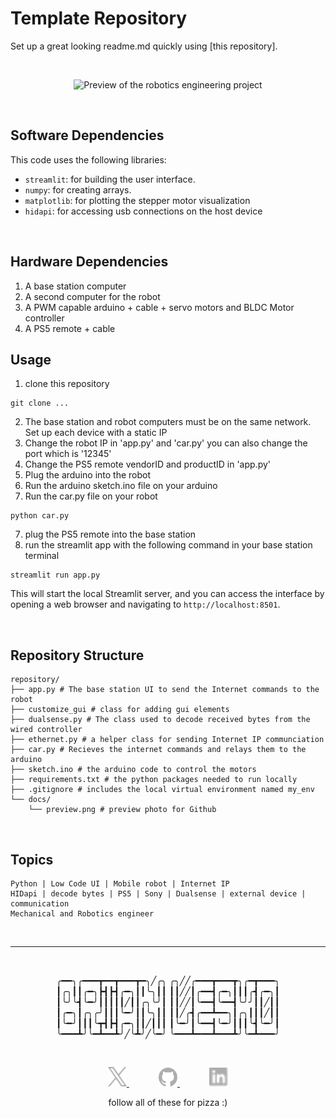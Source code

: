 
# Template Repository
Set up a great looking readme.md quickly using [this repository].

&nbsp;

<div align="center"><img src="docs/preview.gif" width="800" alt="Preview of the robotics engineering project"></div>

&nbsp;

## Software Dependencies

This code uses the following libraries:
- `streamlit`: for building the user interface.
- `numpy`: for creating arrays.
- `matplotlib`: for plotting the stepper motor visualization
- `hidapi`: for accessing usb connections on the host device

&nbsp;

## Hardware Dependencies
1. A base station computer
2. A second computer for the robot
3. A PWM capable arduino + cable + servo motors and BLDC Motor controller
4. A PS5 remote + cable

## Usage
1. clone this repository
```
git clone ...
```
2. The base station and robot computers must be on the same network. Set up each device with a static IP
2. Change the robot IP in 'app.py' and 'car.py' you can also change the port which is '12345'
3. Change the PS5 remote vendorID and productID in 'app.py'
4. Plug the arduino into the robot
5. Run the arduino sketch.ino file on your arduino
6. Run the car.py file on your robot 
```
python car.py
```
7. plug the PS5 remote into the base station
8. run the streamlit app with the following command in your base station terminal
```
streamlit run app.py
```

This will start the local Streamlit server, and you can access the interface by opening a web browser and navigating to `http://localhost:8501`.

&nbsp;

## Repository Structure
```
repository/
├── app.py # The base station UI to send the Internet commands to the robot
├── customize_gui # class for adding gui elements
├── dualsense.py # The class used to decode received bytes from the wired controller
├── ethernet.py # a helper class for sending Internet IP communciation
├── car.py # Recieves the internet commands and relays them to the arduino
├── sketch.ino # the arduino code to control the motors
├── requirements.txt # the python packages needed to run locally
├── .gitignore # includes the local virtual environment named my_env
└── docs/
    └── preview.png # preview photo for Github
```

&nbsp;

## Topics 
```
Python | Low Code UI | Mobile robot | Internet IP 
HIDapi | decode bytes | PS5 | Sony | Dualsense | external device | communication 
Mechanical and Robotics engineer
```
&nbsp;

<hr>

&nbsp;

<div align="center">



╭━━╮╭━━━┳━━┳━━━┳━╮╱╭╮        ╭╮╱╱╭━━━┳━━━┳╮╭━┳━━━╮
┃╭╮┃┃╭━╮┣┫┣┫╭━╮┃┃╰╮┃┃        ┃┃╱╱┃╭━━┫╭━╮┃┃┃╭┫╭━╮┃
┃╰╯╰┫╰━╯┃┃┃┃┃╱┃┃╭╮╰╯┃        ┃┃╱╱┃╰━━┫╰━━┫╰╯╯┃┃╱┃┃
┃╭━╮┃╭╮╭╯┃┃┃╰━╯┃┃╰╮┃┃        ┃┃╱╭┫╭━━┻━━╮┃╭╮┃┃┃╱┃┃
┃╰━╯┃┃┃╰┳┫┣┫╭━╮┃┃╱┃┃┃        ┃╰━╯┃╰━━┫╰━╯┃┃┃╰┫╰━╯┃
╰━━━┻╯╰━┻━━┻╯╱╰┻╯╱╰━╯        ╰━━━┻━━━┻━━━┻╯╰━┻━━━╯
  


&nbsp;


<a href="https://twitter.com/BrianJosephLeko">
    <img src="https://raw.githubusercontent.com/BrianLesko/BrianLesko/main/.socials/svg-grey/x.svg" width="30" alt="Brian Lesko's X profile link, combining robotics engineering, mechanical engineering, and full stack web development.">
</a> &nbsp; &nbsp; &nbsp; &nbsp; &nbsp; &nbsp; 
<a href="https://github.com/BrianLesko">
    <img src="https://github.com/BrianLesko/BrianLesko/blob/main/.socials/svg-grey/github.svg" width="30" alt="Brian Lesko's GitHub profile link, combining robotics engineering, mechanical engineering, and full stack web development.">
</a> &nbsp; &nbsp; &nbsp; &nbsp; &nbsp; &nbsp; 
<a href="https://www.linkedin.com/in/brianlesko/">
    <img src="https://raw.githubusercontent.com/BrianLesko/BrianLesko/main/.socials/svg-grey/linkedin.svg" width="30" alt="Brian Lesko's LinkedIn profile link, combining robotics engineering, mechanical engineering, and full stack web development.">
</a>


follow all of these for pizza :)

</div>


&nbsp;


